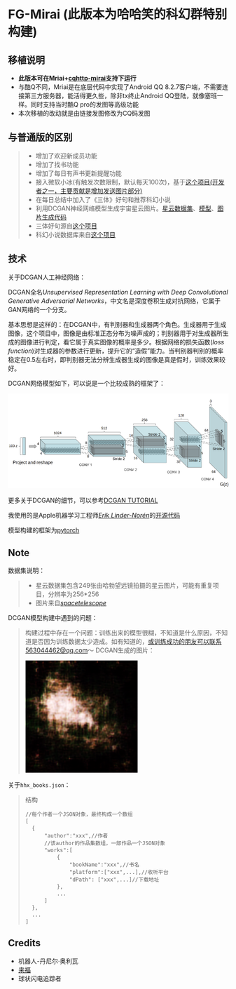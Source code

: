 # FG-Mirai (此版本为哈哈笑的科幻群特别构建)
## 移植说明
- **此版本可在Mriai+[cqhttp-mirai](https://github.com/yyuueexxiinngg/cqhttp-mirai)支持下运行**
- 与酷Q不同，Mriai是在底层代码中实现了Android QQ 8.2.7客户端，不需要连接第三方服务器，能活得更久些，除非tx终止Android QQ登陆，就像塞班一样。同时支持当时酷Q pro的发图等高级功能
- 本次移植的改动就是由链接发图修改为CQ码发图
## 与普通版的区别
> * 增加了欢迎新成员功能
> * 增加了找书功能
> * 增加了每日有声书更新提醒功能
> * 接入微软小冰(有触发次数限制，默认每天100次)，基于[这个项目(开发者之一，主要贡献是增加发送图片部分)](https://github.com/BennyThink/realXiaoice)
> * 在每日总结中加入了《三体》好句和推荐科幻小说
> * 利用DCGAN神经网络模型生成宇宙星云图片。[星云数据集](assets/dataset.zip)、[模型](assets/DCGAN.py)、[图片生成代码](assets/LoadModel.py)
> * 三体好句源自[这个项目](https://github.com/AyagawaSeirin/ThreebodySpace)
> * 科幻小说数据库来自[这个项目](https://github.com/faa2001/SFDB)

## 技术

关于DCGAN人工神经网络：

DCGAN全名*Unsupervised Representation Learning with Deep Convolutional Generative Adversarial Networks*，中文名是深度卷积生成对抗网络，它属于GAN网络的一个分支。

基本思想是这样的：在DCGAN中，有判别器和生成器两个角色。生成器用于生成图像，这个项目中，图像是由标准正态分布为噪声成的；判别器用于对生成器所生成的图像进行判定，看它属于真实图像的概率是多少。根据网络的损失函数(*loss function*)对生成器的参数进行更新，提升它的“造假”能力。当判别器判别的概率稳定在0.5左右时，即判别器无法分辨生成器生成的图像是真是假时，训练效果较好。

DCGAN网络模型如下，可以说是一个比较成熟的框架了：

![](assets/dcgan_generator.png)

更多关于DCGAN的细节，可以参考[DCGAN TUTORIAL](https://pytorch.org/tutorials/beginner/dcgan_faces_tutorial.html)

我使用的是Apple机器学习工程师[*Erik Linder-Norén*](https://github.com/eriklindernoren)的[开源代码](https://github.com/eriklindernoren/PyTorch-GAN/blob/master/implementations/dcgan/dcgan.py)

模型构建的框架为[pytorch](https://pytorch.org/)

## Note
数据集说明：
> * 星云数据集包含249张由哈勃望远镜拍摄的星云图片，可能有重复项目，分辨率为256*256
> * 图片来自[*spacetelescope*](https://www.spacetelescope.org/)

DCGAN模型构建中遇到的问题：
> 构建过程中存在一个问题：训练出来的模型很糊，不知道是什么原因，不知道是否因为训练数据太少造成。如有知道的，或训练成功的朋友可以联系563044462@qq.com～
> DCGAN生成的图片：
> 
> ![](assets/example.png)

关于`hhx_books.json`：
> 结构
> ```
> //每个作者一个JSON对象，最终构成一个数组
> [
>   {
>       "author":"xxx",//作者
>       //该author的作品集数组，一部作品一个JSON对象
>       "works":[
>           {
>               "bookName":"xxx",//书名
>               "platform":["xxx",...],//收听平台
>               "dPath": ["xxx",...]//下载地址
>           },
>           ...
>       ]
>   },
>   ...
> ]
> ```

## Credits
- 机器人-丹尼尔·奥利瓦
- [来福](https://weibo.com/u/1650618111)
- 球状闪电追踪者
